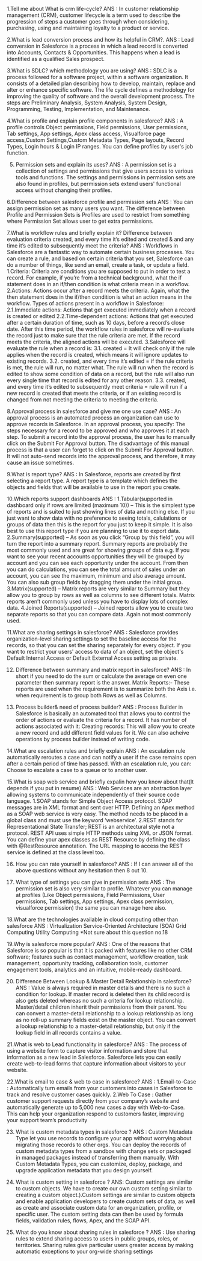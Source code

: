 1.Tell me about What is crm life-cycle?
ANS : In customer relationship management (CRM), customer lifecycle is a term used to describe the progression of steps 
	  a customer goes through when considering, purchasing, using and maintaining loyalty to a product or service.
	
	
2.What is lead conversion process and how its helpful in CRM?.
ANS : Lead conversion in Salesforce is a process in which a lead record is converted into Accounts, Contacts & Opportunities. 
	  This happens when a lead is identified as a qualified Sales prospect.


3.What is SDLC? which methodology you are using?
ANS : SDLC is a process followed for a software project, within a software organization. It consists of a detailed plan describing how to develop, maintain, replace and alter or enhance specific software. The life cycle defines a methodology for improving the quality of software and the overall development process.
	  The steps are Preliminary Analysis, System Analysis, System Design, Programming, Testing, Implementation, and Maintenance.


4.What is profile and explain profile components in salesforce?
ANS : A profile controls Object permissions, Field permissions, User permissions, Tab settings, App settings, Apex class access,
	  Visualforce page access,Custom Settings,Custom Metadata Types, Page layouts, Record Types, Login hours & Login IP ranges. You can define profiles by user's job function.


5. Permission sets and explain its uses?
ANS : A permission set is a collection of settings and permissions that give users access to various tools and functions. 
	  The settings and permissions in permission sets are also found in profiles, but permission sets extend users' functional 
	  access without changing their profiles.


6.Difference between salesforce profile and permission sets
ANS : You can assign permission set as many users you want. The difference between Profile and Permission Sets is Profiles 
	  are used to restrict from something where Permission Set allows user to get extra permissions.


7.What is workflow rules and briefly explain it? Difference between evaluation criteria created, and every time it’s edited and created & and any time it’s edited to subsequently meet the criteria?
ANS : Workflows in Salesforce are a fantastic way to automate certain business processes. You can create a rule, and based on 
	  certain criteria that you set, Salesforce can do a number of things, like send an email, create a task, or update a field.
	1.Criteria: Criteria are conditions you are supposed to put in order to test a record. For example, if you’re from a technical background, what the if statement does in an if/then condition is what criteria mean in a workflow.
    2.Actions: Actions occur after a record meets the criteria. Again, what the then statement does in the if/then condition is what an action means in the workflow.
	  Types of actions present in a workflow in Salesforce:
		2.1.Immediate actions: Actions that get executed immediately when a record is created or edited
		2.2.Time-dependent actions: Actions that get executed after a certain duration of time, such as 10 days, before a record’s close date. After this time period, the workflow rules in salesforce will re-evaluate the record just to make sure that the rule criteria are met. If the record meets the criteria, the aligned actions will be executed.
	3.Salesforce will evaluate the rule when a record is:
	 3.1. created = It will check only if the rule applies when the record is created, which means it will ignore updates to existing records.
	 3.2. created, and every time it’s edited = if the rule criteria is met, the rule will run, no matter what.
											The rule will run when the record is edited to show some condition of data 
											on a record, but the rule will also run every single time that record is edited for any other reason.
	 3.3. created, and every time it’s edited 
		to subsequently meet criteria = rule will run if a new record is created that meets the criteria, 
										or if an existing record is changed from not meeting the criteria to meeting the criteria.


8.Approval process in salesforce and give me one use case?
ANS : An approval process is an automated process an organization can use to approve records in Salesforce. In an approval process, you specify: The steps necessary for a record to be approved and who approves it at each step.
	  To submit a record into the approval process, the user has to manually click on the Submit For Approval button.
	  The disadvantage of this manual process is that a user can forget to click on the Submit For Approval button. It will not auto-send records into the approval process, and therefore, it may cause an issue sometimes.


9.What is report type?
ANS : In Salesforce, reports are created by first selecting a report type. A report type is a template which defines the objects and fields that will be available to use in the report you create.


10.Which reports support dashboards
ANS : 1.Tabular(supported in dashboard only if rows are limited (maximum 10)) – This is the simplest type of reports and is suited to just showing lines of data and nothing else. If you just want to show data with no preference to seeing totals, calulations or groups of data then this is the report for you just to keep it simple. It is also best to use this report type if you are planning to use it to export data. 
	  2.Summary(supported) – As soon as you click “Group by this field”, you will turn the report into a summary report. Summary reports are probably the most commonly used and are great for showing groups of data e.g. If you want to see your recent accounts opportunities they will be grouped by account and you can see each opportunity under the account. From then you can do calculations, you can see the total amount of sales under an account, you can see the maximum, minimum and also average amount. You can also sub group fields by dragging them under the initial group. 
	  3.Matrix(supported) – Matrix reports are very similar to Summary but they allow you to group by rows as well as columns to see different totals. Matrix reports aren’t commonly used unless you have to display lots of complex data. 
	  4.Joined Reports(supported) – Joined reports allow you to create two separate reports so that you can compare data. Again not most commonly used.


11.What are sharing settings in salesforce?
ANS : Salesforce provides organization-level sharing settings to set the baseline access for the records, so that you can set the sharing separately for every object. If you want to restrict your users' access to data of an object, set the object's Default Internal Access or Default External Access setting as private.


12. Difference between summary and matrix report in salesforce?
ANS : In short if you need to do the sum or calculate the average on even one parameter then summary report is the answer. Matrix Reports:- These reports are used when the requirement is to summarize both the Axis i.e. when requirement is to group both Rows as well as Columns.


13. Process builder& need of process builder?
ANS : Process Builder in Salesforce is basically an automated tool that allows you to control the order of actions or evaluate the criteria for a record. It has number of actions associated with it: Creating records: This will allow you to create a new record and add different field values for it. We can also acheive operations by process builder instead of writing code.


14.What are escalation rules and briefly explain
ANS : An escalation rule automatically reroutes a case and can notify a user if the case remains open after a certain period of time has passed. With an escalation rule, you can: Choose to escalate a case to a queue or to another user.


15.What is soap web service and briefly expalin how you know about that(It depends if you put in resume)
ANS : Web Services are an abstraction layer allowing systems to communicate independently of their source code language.
	 1.SOAP stands for Simple Object Access protocol. SOAP messages are in XML format and sent over HTTP. Defining an Apex method as a SOAP web service is very easy. The method needs to be placed in a global class and must use the keyword ‘webservice’.
	 2.REST stands for Representational State Transfer; REST is an architectural style not a protocol. REST API uses simple HTTP methods using XML or JSON format. You can define your apex classes as REST Resource by defining the class with @RestResource annotation. The URL mapping to access the REST service is defined at the class level too.


16. How you can rate yourself in salesforce?
ANS : If I can answer all of the above questions without any hesitation then 8 out 10.


17. What type of settings you can give in permission sets
ANS : The permission set is also very similar to profile. Whatever you can manage at profiles (Like Object permissions, Field Permissions, User permissions, Tab settings, App settings, Apex class permission, visualforce permission) the same you can manage here also.


18.What are the technologies available in cloud computing other than salesforce
ANS :	Virtualization
		Service-Oriented Architecture (SOA)
		Grid Computing
		Utility Computing
*Not sure about this question no.18

19.Why is salesforce more popular?
ANS : One of the reasons that Salesforce is so popular is that it is packed with features like no other CRM software; features such as contact management, workflow creation, task management, opportunity tracking, collaboration tools, customer engagement tools, analytics and an intuitive, mobile-ready dashboard.


20. Difference Between Lookup & Master Detail Relationship in salesforce?
ANS : Value is always required in master details and there is no such a condition for lookup. If master record is deleted then its child record is also gets deleted whereas no such a criteria for lookup relationship.
	  Master/detail children inherit their permissions from their parent.
	  You can convert a master-detail relationship to a lookup relationship as long as no roll-up summary fields exist on the master object. You can convert a lookup relationship to a master-detail relationship, but only if the lookup field in all records contains a value.


21.What is web to Lead functionality in salesforce?
ANS : The process of using a website form to capture visitor information and store that information as a new lead in Salesforce. Salesforce lets you can easily create web-to-lead forms that capture information about visitors to your website.


22.What is email to case & web to case in salesforce?
ANS : 1.Email-to-Case : Automatically turn emails from your customers into cases in Salesforce to track and resolve customer cases quickly.
      2.Web To Case : Gather customer support requests directly from your company’s website and automatically generate up to 5,000 new cases a day with Web-to-Case. This can help your organization respond to customers faster, improving your support team’s productivity
	 
	 
23. What is custom metadata types in salesforce ?
ANS : Custom Metadata Type let you use records to configure your app without worrying about migrating those records to other orgs. You can deploy the records of custom metadata types from a sandbox with change sets or packaged in managed packages instead of transferring them manually.
	  With Custom Metadata Types, you can customize, deploy, package, and upgrade application metadata that you design yourself.


24. What is custom setting in salesforce ?
ANS: Custom settings are similar to custom objects. We have to create our own custom setting similar to creating a custom object.).Custom settings are similar to custom objects and enable application developers to create custom sets of data, as well as create and associate custom data for an organization, profile, or specific user. The custom setting data can then be used by formula fields, validation rules, flows, Apex, and the SOAP API.

25. What do you know about sharing rules in salesforce ?
ANS : Use sharing rules to extend sharing access to users in public groups, roles, or territories. Sharing rules give particular users greater access by making automatic exceptions to your org-wide sharing settings
